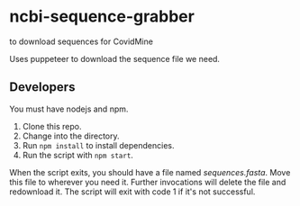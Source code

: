 # ncbi-sequence-grabber
to download sequences for CovidMine

Uses puppeteer to download the sequence file we need.

## Developers

You must have nodejs and npm.

1. Clone this repo.
2. Change into the directory.
3. Run `npm install` to install dependencies.
4. Run the script with `npm start`.

When the script exits, you should have a file named *sequences.fasta*. Move this file to wherever you need it. Further invocations will delete the file and redownload it. The script will exit with code 1 if it's not successful.

